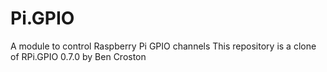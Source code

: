 # Pi.GPIO
A module to control Raspberry Pi GPIO channels
This repository is a clone of RPi.GPIO 0.7.0 by Ben Croston

